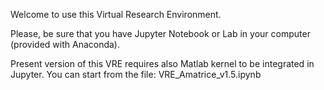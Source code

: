 Welcome to use this Virtual Research Environment.

Please, be sure that you have Jupyter Notebook or Lab in your computer (provided with Anaconda).

Present version of this VRE requires also Matlab kernel to be integrated in Jupyter.
You can start from the file: VRE_Amatrice_v1.5.ipynb
